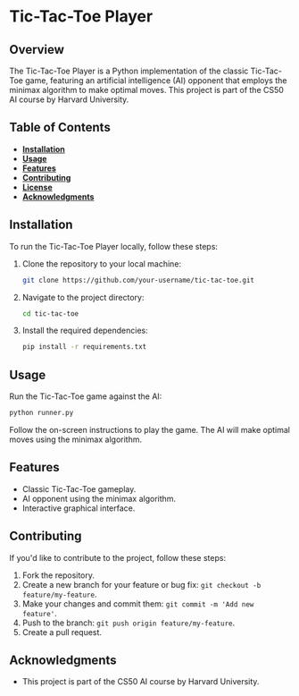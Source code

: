 # Tic-Tac-Toe Player


## Overview

The Tic-Tac-Toe Player is a Python implementation of the classic Tic-Tac-Toe game, featuring an artificial intelligence (AI) opponent that employs the minimax algorithm to make optimal moves. This project is part of the CS50 AI course by Harvard University.

## Table of Contents

- [**Installation**](#installation)
- [**Usage**](#usage)
- [**Features**](#features)
- [**Contributing**](#contributing)
- [**License**](#license)
- [**Acknowledgments**](#acknowledgments)

## Installation

To run the Tic-Tac-Toe Player locally, follow these steps:

1. Clone the repository to your local machine:

    ```bash
    git clone https://github.com/your-username/tic-tac-toe.git
    ```

2. Navigate to the project directory:

    ```bash
    cd tic-tac-toe
    ```

3. Install the required dependencies:

    ```bash
    pip install -r requirements.txt
    ```

## Usage

Run the Tic-Tac-Toe game against the AI:

```bash
python runner.py
```

Follow the on-screen instructions to play the game. The AI will make optimal moves using the minimax algorithm.

## Features

- Classic Tic-Tac-Toe gameplay.
- AI opponent using the minimax algorithm.
- Interactive graphical interface.

## Contributing

If you'd like to contribute to the project, follow these steps:

1. Fork the repository.
2. Create a new branch for your feature or bug fix: `git checkout -b feature/my-feature`.
3. Make your changes and commit them: `git commit -m 'Add new feature'`.
4. Push to the branch: `git push origin feature/my-feature`.
5. Create a pull request.


## Acknowledgments

- This project is part of the CS50 AI course by Harvard University.
